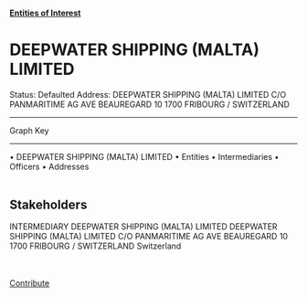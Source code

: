 #### [Entities of Interest](/list.html)
<link rel="stylesheet" type="text/css" href="../../assets/style.css">

<style>
body{background-image:url("http://eoi-graphs.s3-website-eu-west-1.amazonaws.com/DEEPWATER_SHIPPING_(MALTA)_LIMITED.png");background-repeat: no-repeat;background-size: contain;}
.markdown>p>span{background-color: white;}
</style>

# DEEPWATER SHIPPING (MALTA) LIMITED
<span>Status: Defaulted
Address: DEEPWATER SHIPPING (MALTA) LIMITED C/O PANMARITIME AG AVE BEAUREGARD 10 1700 FRIBOURG / SWITZERLAND
</span>

---



<div class="legend">
Graph Key
<hr>
<span class="focus">• DEEPWATER SHIPPING (MALTA) LIMITED</span>
<span class="entity">• Entities</span>
<span class="intermediary">• Intermediaries</span>
<span class="officer">• Officers</span>
<span class="address">• Addresses</span>
</div><br>


## Stakeholders
<span>INTERMEDIARY
DEEPWATER SHIPPING (MALTA) LIMITED
DEEPWATER SHIPPING (MALTA) LIMITED C/O PANMARITIME AG AVE BEAUREGARD 10 1700 FRIBOURG / SWITZERLAND
Switzerland
</span>


<br><br><a class="contribute_button" href="Readme.md">Contribute</a>